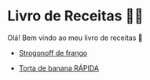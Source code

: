 # Livro de Receitas :man_cook:

Olá! Bem vindo ao meu livro de receitas :wave:

- [Strogonoff de frango](https://github.com/lejonu/livro-receitas/blob/master/receitas/strogonoff.md)

- [Torta de banana RÁPIDA](https://github.com/lejonu/livro-receitas/blob/master/receitas/torta_de_banana.md)
